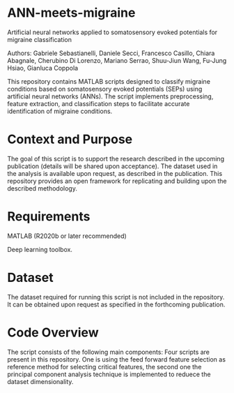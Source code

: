 # ANN-meets-migraine
Artificial neural networks applied to somatosensory evoked potentials for migraine classification

Authors: Gabriele Sebastianelli, Daniele Secci, Francesco Casillo, Chiara Abagnale, Cherubino Di Lorenzo, Mariano Serrao, Shuu-Jiun Wang, Fu-Jung Hsiao, Gianluca Coppola

This repository contains MATLAB scripts designed to classify migraine conditions based on somatosensory evoked potentials (SEPs) using artificial neural networks (ANNs). The script implements preprocessing, feature extraction, and classification steps to facilitate accurate identification of migraine conditions.

# Context and Purpose

The goal of this script is to support the research described in the upcoming publication (details will be shared upon acceptance). The dataset used in the analysis is available upon request, as described in the publication. This repository provides an open framework for replicating and building upon the described methodology.

# Requirements
MATLAB (R2020b or later recommended)

Deep learning toolbox.

# Dataset
The dataset required for running this script is not included in the repository. It can be obtained upon request as specified in the forthcoming publication.

# Code Overview
The script consists of the following main components:
Four scripts are present in this repository. One is using the feed forward feature selection as reference method for selecting critical features, the second one the principal component analysis technique is implemented to reduece the dataset dimensionality. 
